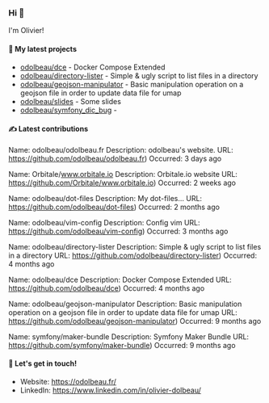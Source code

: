 ### Hi 👋

I'm Olivier!

#### 🌱  My latest projects


- [odolbeau/dce](https://github.com/odolbeau/dce) - Docker Compose Extended
- [odolbeau/directory-lister](https://github.com/odolbeau/directory-lister) - Simple &amp; ugly script to list files in a directory
- [odolbeau/geojson-manipulator](https://github.com/odolbeau/geojson-manipulator) - Basic manipulation operation on a geojson file in order to update data file for umap
- [odolbeau/slides](https://github.com/odolbeau/slides) - Some slides
- [odolbeau/symfony_dic_bug](https://github.com/odolbeau/symfony_dic_bug) - 

#### ✍  Latest contributions


Name: odolbeau/odolbeau.fr
Description: odolbeau&#39;s website.
URL: https://github.com/odolbeau/odolbeau.fr)
Occurred: 3 days ago

Name: Orbitale/www.orbitale.io
Description: Orbitale.io website
URL: https://github.com/Orbitale/www.orbitale.io)
Occurred: 2 weeks ago

Name: odolbeau/dot-files
Description: My dot-files...
URL: https://github.com/odolbeau/dot-files)
Occurred: 2 months ago

Name: odolbeau/vim-config
Description: Config vim
URL: https://github.com/odolbeau/vim-config)
Occurred: 3 months ago

Name: odolbeau/directory-lister
Description: Simple &amp; ugly script to list files in a directory
URL: https://github.com/odolbeau/directory-lister)
Occurred: 4 months ago

Name: odolbeau/dce
Description: Docker Compose Extended
URL: https://github.com/odolbeau/dce)
Occurred: 4 months ago

Name: odolbeau/geojson-manipulator
Description: Basic manipulation operation on a geojson file in order to update data file for umap
URL: https://github.com/odolbeau/geojson-manipulator)
Occurred: 9 months ago

Name: symfony/maker-bundle
Description: Symfony Maker Bundle
URL: https://github.com/symfony/maker-bundle)
Occurred: 9 months ago


#### 🤙  Let's get in touch!

- Website: https://odolbeau.fr/
- LinkedIn: https://www.linkedin.com/in/olivier-dolbeau/

